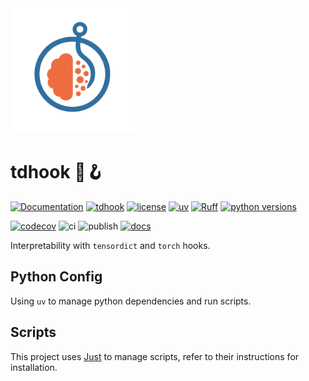 <img src="https://raw.githubusercontent.com/Xmaster6y/tdhook/refs/heads/main/docs/source/_static/images/tdhook-logo.png" alt="logo" width="200"/>

# tdhook 🤖🪝

[![Documentation](https://img.shields.io/badge/Documentation-blue.svg)](https://tdhook.readthedocs.io)
[![tdhook](https://img.shields.io/pypi/v/tdhook?color=purple)](https://pypi.org/project/tdhook/)
[![license](https://img.shields.io/badge/license-MIT-lightgrey.svg)](https://github.com/Xmaster6y/tdhook/blob/main/LICENSE)
[![uv](https://img.shields.io/endpoint?url=https://raw.githubusercontent.com/astral-sh/uv/main/assets/badge/v0.json)](https://github.com/astral-sh/uv)
[![Ruff](https://img.shields.io/endpoint?url=https://raw.githubusercontent.com/astral-sh/ruff/main/assets/badge/v2.json)](https://github.com/astral-sh/ruff)
[![python versions](https://img.shields.io/pypi/pyversions/tdhook.svg)](https://www.python.org/downloads/)

[![codecov](https://codecov.io/gh/Xmaster6y/tdhook/graph/badge.svg?token=JKJAWB451A)](https://codecov.io/gh/Xmaster6y/tdhook)
![ci](https://github.com/Xmaster6y/tdhook/actions/workflows/ci.yml/badge.svg)
![publish](https://github.com/Xmaster6y/tdhook/actions/workflows/publish.yml/badge.svg)
[![docs](https://readthedocs.org/projects/tdhook/badge/?version=latest)](https://tdhook.readthedocs.io/en/latest/?badge=latest)

Interpretability with `tensordict` and `torch` hooks.

## Python Config

Using `uv` to manage python dependencies and run scripts.

## Scripts

This project uses [Just](https://github.com/casey/just) to manage scripts, refer to their instructions for installation.
